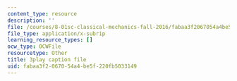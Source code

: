 ```yaml
---
content_type: resource
description: ''
file: /courses/8-01sc-classical-mechanics-fall-2016/fabaa3f2067054a4be5f220fb5033149_Idx3VgOpUDk.vtt
file_type: application/x-subrip
learning_resource_types: []
ocw_type: OCWFile
resourcetype: Other
title: 3play caption file
uid: fabaa3f2-0670-54a4-be5f-220fb5033149
---
```

